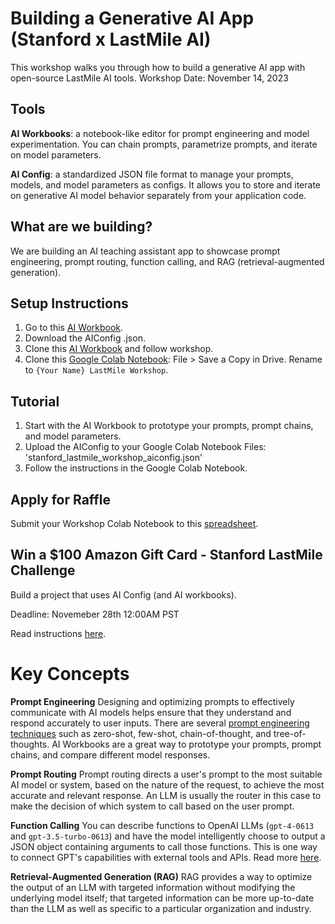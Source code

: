 # Building a Generative AI App (Stanford x LastMile AI)

This workshop walks you through how to build a generative AI app with open-source LastMile AI tools.
Workshop Date: November 14, 2023

## Tools

**AI Workbooks**: a notebook-like editor for prompt engineering and model experimentation. You can chain prompts, parametrize prompts, and iterate on model parameters.

**AI Config**: a standardized JSON file format to manage your prompts, models, and model parameters as configs. It allows you to store and iterate on generative AI model behavior separately from your application code.

## What are we building?

We are building an AI teaching assistant app to showcase prompt engineering, prompt routing, function calling, and RAG (retrieval-augmented generation).

## Setup Instructions

1. Go to this [AI Workbook](https://lastmileai.dev/workbooks/clowg4ywg00daqpf2cvyz9z0g).
2. Download the AIConfig .json. 
3. Clone this [AI Workbook](https://lastmileai.dev/workbooks/clowg4ywg00daqpf2cvyz9z0g) and follow workshop. 
4. Clone this [Google Colab Notebook](https://colab.research.google.com/drive/1bhG2YbBI4q3ZhoEZ_LdflLf-AkV9WWc9): File > Save a Copy in Drive. Rename to `{Your Name} LastMile Workshop`.

## Tutorial

1. Start with the AI Workbook to prototype your prompts, prompt chains, and model parameters.
2. Upload the AIConfig to your Google Colab Notebook Files: 'stanford_lastmile_workshop_aiconfig.json'
3. Follow the instructions in the Google Colab Notebook.

## Apply for Raffle

Submit your Workshop Colab Notebook to this [spreadsheet](https://docs.google.com/spreadsheets/d/1c38NgDS0IIlYyuiHuCnCU_iWYE1TsxVwkOt_iMM9cdg/edit#gid=0).

## Win a $100 Amazon Gift Card - Stanford LastMile Challenge

Build a project that uses AI Config (and AI workbooks).

Deadline: Novemeber 28th 12:00AM PST

Read instructions [here](https://github.com/lastmile-ai/aiconfig/blob/main/workshops/Stanford/competition/README.md).

# Key Concepts

**Prompt Engineering**
Designing and optimizing prompts to effectively communicate with AI models helps ensure that they understand and respond accurately to user inputs. There are several [prompt engineering techniques](https://www.promptingguide.ai/) such as zero-shot, few-shot, chain-of-thought, and tree-of-thoughts. AI Workbooks are a great way to prototype your prompts, prompt chains, and compare different model responses.

**Prompt Routing**
Prompt routing directs a user's prompt to the most suitable AI model or system, based on the nature of the request, to achieve the most accurate and relevant response. An LLM is usually the router in this case to make the decision of which system to call based on the user prompt.

**Function Calling**
You can describe functions to OpenAI LLMs (`gpt-4-0613` and `gpt-3.5-turbo-0613`) and have the model intelligently choose to output a JSON object containing arguments to call those functions. This is one way to connect GPT's capabilities with external tools and APIs. Read more [here](https://openai.com/blog/function-calling-and-other-api-updates).

**Retrieval-Augmented Generation (RAG)**
RAG provides a way to optimize the output of an LLM with targeted information without modifying the underlying model itself; that targeted information can be more up-to-date than the LLM as well as specific to a particular organization and industry.
